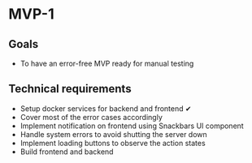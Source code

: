# MVP-1

## Goals
- To have an error-free MVP ready for manual testing

## Technical requirements
- Setup docker services for backend and frontend ✔
- Cover most of the error cases accordingly
- Implement notification on frontend using Snackbars UI component
- Handle system errors to avoid shutting the server down
- Implement loading buttons to observe the action states
- Build frontend and backend